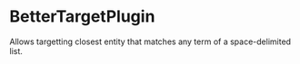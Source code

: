 # BetterTargetPlugin

Allows targetting closest entity that matches any term of a space-delimited list.